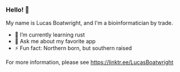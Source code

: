 ### Hello! 👋

My name is Lucas Boatwright, and I'm a bioinformatician by trade.

- 🌱 I’m currently learning rust 
- 💬 Ask me about my favorite app
- ⚡ Fun fact: Northern born, but southern raised

For more information, please see https://linktr.ee/LucasBoatwright
